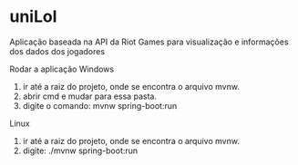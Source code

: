 # uniLol
Aplicação baseada na API da Riot Games para visualização e informações dos dados dos jogadores


Rodar a aplicação
Windows
1. ir até a raiz do projeto, onde se encontra o arquivo mvnw.
2. abrir cmd e mudar para essa pasta.
3. digite o comando: mvnw spring-boot:run

Linux
1. ir até a raiz do projeto, onde se encontra o arquivo mvnw.
2. digite: ./mvnw spring-boot:run
